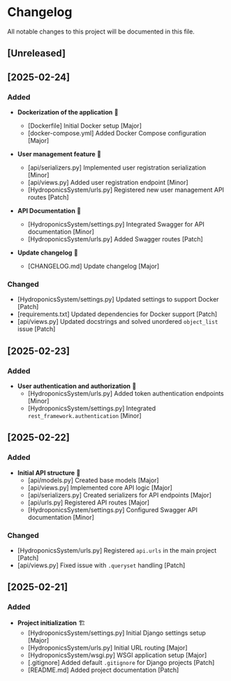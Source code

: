 # Changelog

All notable changes to this project will be documented in this file.

## [Unreleased]

## [2025-02-24]

### Added
- **Dockerization of the application** 🐳
  - [Dockerfile] Initial Docker setup [Major]
  - [docker-compose.yml] Added Docker Compose configuration [Major]

- **User management feature** 👥
  - [api/serializers.py] Implemented user registration serialization [Minor]
  - [api/views.py] Added user registration endpoint [Minor]
  - [HydroponicsSystem/urls.py] Registered new user management API routes [Patch]

- **API Documentation** 📖
  - [HydroponicsSystem/settings.py] Integrated Swagger for API documentation [Minor]
  - [HydroponicsSystem/urls.py] Added Swagger routes [Patch]

- **Update changelog** 📖
  - [CHANGELOG.md] Update changelog [Major] 

### Changed
- [HydroponicsSystem/settings.py] Updated settings to support Docker [Patch]
- [requirements.txt] Updated dependencies for Docker support [Patch]
- [api/views.py] Updated docstrings and solved unordered `object_list` issue [Patch]

## [2025-02-23]

### Added
- **User authentication and authorization** 🔑
  - [HydroponicsSystem/urls.py] Added token authentication endpoints [Minor]
  - [HydroponicsSystem/settings.py] Integrated `rest_framework.authentication` [Minor]

## [2025-02-22]

### Added
- **Initial API structure** 🚀
  - [api/models.py] Created base models [Major]
  - [api/views.py] Implemented core API logic [Major]
  - [api/serializers.py] Created serializers for API endpoints [Major]
  - [api/urls.py] Registered API routes [Major]
  - [HydroponicsSystem/settings.py] Configured Swagger API documentation [Minor]

### Changed
- [HydroponicsSystem/urls.py] Registered `api.urls` in the main project [Patch]
- [api/views.py] Fixed issue with `.queryset` handling [Patch]

## [2025-02-21]

### Added
- **Project initialization** 🏗️
  - [HydroponicsSystem/settings.py] Initial Django settings setup [Major]
  - [HydroponicsSystem/urls.py] Initial URL routing [Major]
  - [HydroponicsSystem/wsgi.py] WSGI application setup [Major]
  - [.gitignore] Added default `.gitignore` for Django projects [Patch]
  - [README.md] Added project documentation [Patch]
